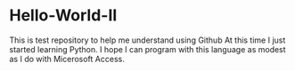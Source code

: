 # Hello-World-II
This is test repository to help me understand using Github
At this time I just started learning Python. I hope I can program with this language as modest 
as I do with Micerosoft Access.
